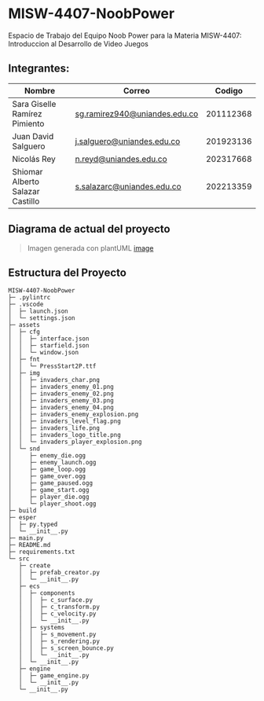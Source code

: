 # MISW-4407-NoobPower
Espacio de Trabajo del Equipo Noob Power para la Materia MISW-4407: Introduccion al Desarrollo de Video Juegos

## Integrantes:

|   Nombre                         |   Correo                      | Codigo    |
|----------------------------------|-------------------------------|-----------|
| Sara Giselle Ramírez Pimiento    | sg.ramirez940@uniandes.edu.co | 201112368 |
| Juan David Salguero              | j.salguero@uniandes.edu.co    | 201923136 |
| Nicolás Rey                      | n.reyd@uniandes.edu.co        | 202317668 |
| Shiomar Alberto Salazar Castillo | s.salazarc@uniandes.edu.co    | 202213359 |

## Diagrama de actual del proyecto
> Imagen generada con plantUML
[image](https://github.com/shiomar-salazar/MISW-4407-NoobPower/blob/main/Documentation/digram.png)

## Estructura del Proyecto
```
MISW-4407-NoobPower
├─ .pylintrc
├─ .vscode
│  ├─ launch.json
│  └─ settings.json
├─ assets
│  ├─ cfg
│  │  ├─ interface.json
│  │  ├─ starfield.json
│  │  └─ window.json
│  ├─ fnt
│  │  └─ PressStart2P.ttf
│  ├─ img
│  │  ├─ invaders_char.png
│  │  ├─ invaders_enemy_01.png
│  │  ├─ invaders_enemy_02.png
│  │  ├─ invaders_enemy_03.png
│  │  ├─ invaders_enemy_04.png
│  │  ├─ invaders_enemy_explosion.png
│  │  ├─ invaders_level_flag.png
│  │  ├─ invaders_life.png
│  │  ├─ invaders_logo_title.png
│  │  └─ invaders_player_explosion.png
│  └─ snd
│     ├─ enemy_die.ogg
│     ├─ enemy_launch.ogg
│     ├─ game_loop.ogg
│     ├─ game_over.ogg
│     ├─ game_paused.ogg
│     ├─ game_start.ogg
│     ├─ player_die.ogg
│     └─ player_shoot.ogg
├─ build
├─ esper
│  ├─ py.typed
│  └─ __init__.py
├─ main.py
├─ README.md
├─ requirements.txt
└─ src
   ├─ create
   │  ├─ prefab_creator.py
   │  └─ __init__.py
   ├─ ecs
   │  ├─ components
   │  │  ├─ c_surface.py
   │  │  ├─ c_transform.py
   │  │  ├─ c_velocity.py
   │  │  └─ __init__.py
   │  ├─ systems
   │  │  ├─ s_movement.py
   │  │  ├─ s_rendering.py
   │  │  ├─ s_screen_bounce.py
   │  │  └─ __init__.py
   │  └─ __init__.py
   ├─ engine
   │  ├─ game_engine.py
   │  └─ __init__.py
   └─ __init__.py
```
